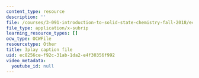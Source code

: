```yaml
---
content_type: resource
description: ''
file: /courses/3-091-introduction-to-solid-state-chemistry-fall-2018/ec8256cef92c31ab1da2e4f30356f992_omPD_LtrpGU.srt
file_type: application/x-subrip
learning_resource_types: []
ocw_type: OCWFile
resourcetype: Other
title: 3play caption file
uid: ec8256ce-f92c-31ab-1da2-e4f30356f992
video_metadata:
  youtube_id: null
---
```

